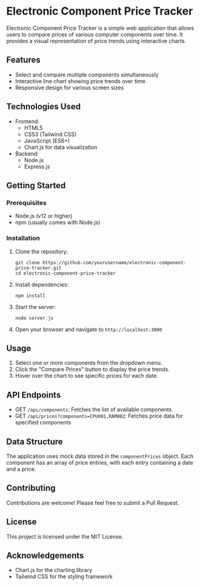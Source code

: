 # Electronic Component Price Tracker

Electronic Component Price Tracker is a simple web application that allows users to compare prices of various computer components over time. It provides a visual representation of price trends using interactive charts.

## Features

- Select and compare multiple components simultaneously
- Interactive line chart showing price trends over time
- Responsive design for various screen sizes

## Technologies Used

- Frontend:
  - HTML5
  - CSS3 (Tailwind CSS)
  - JavaScript (ES6+)
  - Chart.js for data visualization
- Backend:
  - Node.js
  - Express.js

## Getting Started

### Prerequisites

- Node.js (v12 or higher)
- npm (usually comes with Node.js)

### Installation

1. Clone the repository:
   ```
   git clone https://github.com/yourusername/electronic-component-price-tracker.git
   cd electronic-component-price-tracker
   ```

2. Install dependencies:
   ```
   npm install
   ```

3. Start the server:
   ```
   node server.js
   ```

4. Open your browser and navigate to `http://localhost:3000`

## Usage

1. Select one or more components from the dropdown menu.
2. Click the "Compare Prices" button to display the price trends.
3. Hover over the chart to see specific prices for each date.

## API Endpoints

- GET `/api/components`: Fetches the list of available components
- GET `/api/prices?components=CPU001,RAM002`: Fetches price data for specified components

## Data Structure

The application uses mock data stored in the `componentPrices` object. Each component has an array of price entries, with each entry containing a date and a price.

## Contributing

Contributions are welcome! Please feel free to submit a Pull Request.

## License

This project is licensed under the MIT License.

## Acknowledgements

- Chart.js for the charting library
- Tailwind CSS for the styling framework
